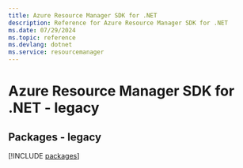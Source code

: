 ```yaml
---
title: Azure Resource Manager SDK for .NET
description: Reference for Azure Resource Manager SDK for .NET
ms.date: 07/29/2024
ms.topic: reference
ms.devlang: dotnet
ms.service: resourcemanager
---
```

# Azure Resource Manager SDK for .NET - legacy
## Packages - legacy
[!INCLUDE [packages](resource-manager-index.md)]